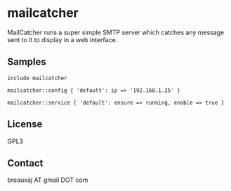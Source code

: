 mailcatcher
===========

MailCatcher runs a super simple SMTP server which catches any message sent to
it to display in a web interface.

Samples
-------
```
include mailcatcher
```
```
mailcatcher::config { 'default': ip => '192.168.1.25' }
```
```
mailcatcher::service { 'default': ensure => running, enable => true }
```

License
-------
GPL3

Contact
-------
breauxaj AT gmail DOT com
